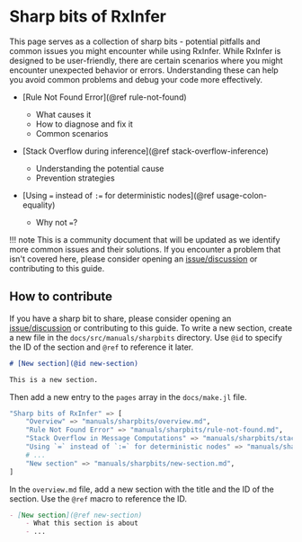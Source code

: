 # Sharp bits of RxInfer

This page serves as a collection of sharp bits - potential pitfalls and common issues you might encounter while using RxInfer. While RxInfer is designed to be user-friendly, there are certain scenarios where you might encounter unexpected behavior or errors. Understanding these can help you avoid common problems and debug your code more effectively.

- [Rule Not Found Error](@ref rule-not-found)
    - What causes it
    - How to diagnose and fix it
    - Common scenarios

- [Stack Overflow during inference](@ref stack-overflow-inference)
    - Understanding the potential cause
    - Prevention strategies

- [Using `=` instead of `:=` for deterministic nodes](@ref usage-colon-equality)
    - Why not `=`?

!!! note
    This is a community document that will be updated as we identify more common issues and their solutions. If you encounter a problem that isn't covered here, please consider opening an [issue/discussion](https://github.com/rxinfer/rxinfer/discussions) or contributing to this guide.

## How to contribute

If you have a sharp bit to share, please consider opening an [issue/discussion](https://github.com/rxinfer/rxinfer/discussions) or contributing to this guide.
To write a new section, create a new file in the `docs/src/manuals/sharpbits` directory. Use `@id` to specify the ID of the section and `@ref` to reference it later.

```md
# [New section](@id new-section)

This is a new section.
```

Then add a new entry to the `pages` array in the `docs/make.jl` file.

```julia
"Sharp bits of RxInfer" => [
    "Overview" => "manuals/sharpbits/overview.md",
    "Rule Not Found Error" => "manuals/sharpbits/rule-not-found.md",
    "Stack Overflow in Message Computations" => "manuals/sharpbits/stack-overflow-inference.md",
    "Using `=` instead of `:=` for deterministic nodes" => "manuals/sharpbits/usage-colon-equality.md",
    # ...
    "New section" => "manuals/sharpbits/new-section.md",
]
```

In the `overview.md` file, add a new section with the title and the ID of the section. Use the `@ref` macro to reference the ID.

```md
- [New section](@ref new-section)
    - What this section is about
    - ...
```
